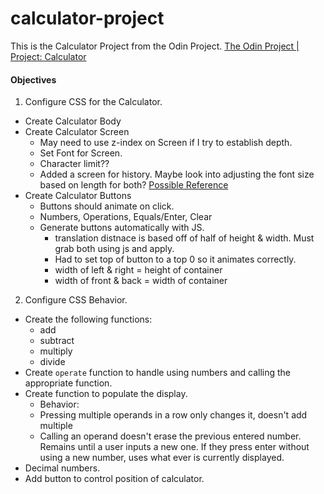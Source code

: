 # calculator-project
This is the Calculator Project from the Odin Project. 
  [The Odin Project | Project: Calculator](https://www.theodinproject.com/lessons/foundations-calculator)


#### Objectives

1. Configure CSS for the Calculator.
  - Create Calculator Body
  - Create Calculator Screen
    - May need to use z-index on Screen if I try to establish depth.
    - Set Font for Screen.
    - Character limit??
    - Added a screen for history. Maybe look into adjusting the font size based on length for both? [Possible Reference](https://gabriellazcano.com/blog/how-to-auto-adjust-font-size-to-fit-div/)
  - Create Calculator Buttons
    - Buttons should animate on click.
    - Numbers, Operations, Equals/Enter, Clear
    - Generate buttons automatically with JS.
      - translation distnace is based off of half of height & width. Must grab both using js and apply.
      - Had to set top of button to a top 0 so it animates correctly.
      - width of left & right = height of container
      - width of front & back = width of container

2. Configure CSS Behavior.
  - Create the following functions:
    - add
    - subtract
    - multiply
    - divide
  - Create `operate` function to handle using numbers and calling the appropriate function.
  - Create function to populate the display.
    - Behavior:
    - Pressing multiple operands in a row only changes it, doesn't add multiple
    - Calling an operand doesn't erase the previous entered number. Remains until a user inputs a new one.
      If they press enter without using a new number, uses what ever is currently displayed.
  - Decimal numbers.
  - Add button to control position of calculator.